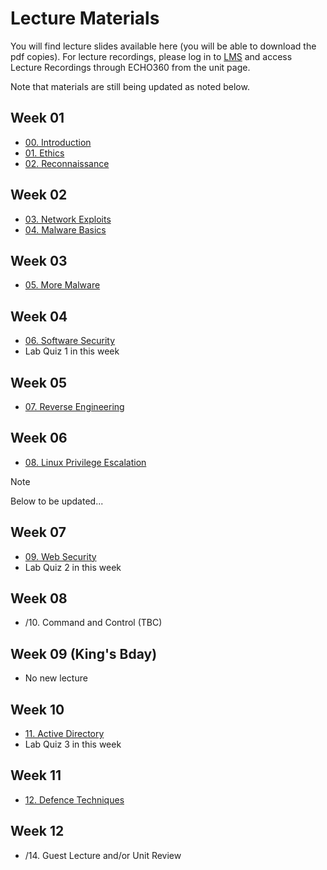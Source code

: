 # Lecture Materials

You will find lecture slides available here (you will be able to download the pdf copies). For lecture recordings, please log in to [LMS](https://lms.uwa.edu.au/) and access Lecture Recordings through ECHO360 from the unit page.

Note that materials are still being updated as noted below.

## Week 01
* [00. Introduction](https://github.com/uwacyber/cits3006/raw/2023S2/cits3006-lectures/00.Introduction.pdf)
* [01. Ethics](https://github.com/uwacyber/cits3006/raw/2023S2/cits3006-lectures/01.Ethics.pdf)
* [02. Reconnaissance](https://github.com/uwacyber/cits3006/raw/2023S2/cits3006-lectures/02.Reconnaissance_vertical.pdf)

## Week 02
* [03. Network Exploits](https://github.com/uwacyber/cits3006/raw/2023S2/cits3006-lectures/03.Network_Exploits_vertical.pdf)
* [04. Malware Basics](https://github.com/uwacyber/cits3006/raw/2023S2/cits3006-lectures/04.Malware_Basics_vertical.pdf)

## Week 03
* [05. More Malware](https://github.com/uwacyber/cits3006/raw/2023S2/cits3006-lectures/05.More_malware_vertical.pdf)

## Week 04
* [06. Software Security](https://github.com/uwacyber/cits3006/raw/2023S2/cits3006-lectures/06.Software_security_vertical.pdf)
* Lab Quiz 1 in this week

## Week 05
* [07. Reverse Engineering](https://github.com/uwacyber/cits3006/raw/2023S2/cits3006-lectures/07.Reverse_engineering_vertical.pdf)


## Week 06 
* [08. Linux Privilege Escalation](https://github.com/uwacyber/cits3006/raw/2023S2/cits3006-lectures/08.Local_Privilege_Escalation_Linux.pdf)
<!-- * [08. Privilege Escalation](https://github.com/uwacyber/cits3006/raw/2023S2/cits3006-lectures/08.Privilege\_Escalation.pdf) -->


> [!NOTE] 
> Below to be updated...


## Week 07 
* [09. Web Security](https://github.com/uwacyber/cits3006/raw/2023S2/cits3006-lectures/09.Web\_Security.pdf)
* Lab Quiz 2 in this week

## Week 08 
* /10. Command and Control (TBC)

## Week 09 (King's Bday)
* No new lecture

## Week 10 
* [11. Active Directory](https://github.com/uwacyber/cits3006/raw/2023S2/cits3006-lectures/0C.Active\_Directory.pdf)
* Lab Quiz 3 in this week

## Week 11 
* [12. Defence Techniques](https://github.com/uwacyber/cits3006/raw/2023S2/cits3006-lectures/0B.Defence\_Techniques.pdf)

## Week 12 
<!-- just play CTF in class -->
* /14. Guest Lecture and/or Unit Review
